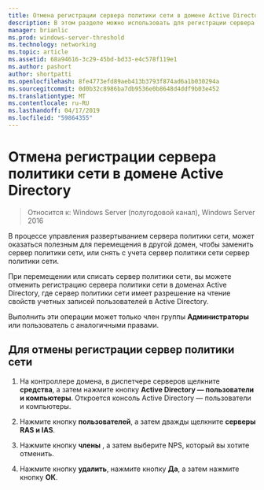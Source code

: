 ```yaml
---
title: Отмена регистрации сервера политики сети в домене Active Directory
description: В этом разделе можно использовать для регистрации сервера под управлением сервера политики сети в Windows Server 2016 в домене по умолчанию сервер политики сети или в другом домене.
manager: brianlic
ms.prod: windows-server-threshold
ms.technology: networking
ms.topic: article
ms.assetid: 68a94616-3c29-45bd-bd33-e4c578f119e1
ms.author: pashort
author: shortpatti
ms.openlocfilehash: 8fe4773efd89aeb413b3793f874ad6a1b030294a
ms.sourcegitcommit: 0d0b32c8986ba7db9536e0b8648d4ddf9b03e452
ms.translationtype: MT
ms.contentlocale: ru-RU
ms.lasthandoff: 04/17/2019
ms.locfileid: "59864355"
---
```

# <a name="unregister-an-nps-from-an-active-directory-domain"></a>Отмена регистрации сервера политики сети в домене Active Directory

>Относится к: Windows Server (полугодовой канал), Windows Server 2016

В процессе управления развертыванием сервера политики сети, может оказаться полезным для перемещения в другой домен, чтобы заменить сервер политики сети, или снять с учета сервер политики сети сервер политики сети. 

При перемещении или списать сервер политики сети, вы можете отменить регистрацию сервера политики сети в доменах Active Directory, где сервер политики сети имеет разрешение на чтение свойств учетных записей пользователей в Active Directory.

Выполнить эти операции может только член группы **Администраторы** или пользователь с аналогичными правами.

## <a name="to-unregister-an-nps"></a>Для отмены регистрации сервер политики сети

1. На контроллере домена, в диспетчере серверов щелкните **средства**, а затем нажмите кнопку **Active Directory — пользователи и компьютеры**. Откроется консоль Active Directory — пользователи и компьютеры.

2. Нажмите кнопку **пользователей**, а затем дважды щелкните **серверы RAS и IAS**.

3. Нажмите кнопку **члены** , а затем выберите NPS, который вы хотите отменить.

4. Нажмите кнопку **удалить**, нажмите кнопку **Да**, а затем нажмите кнопку **ОК**.

